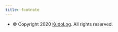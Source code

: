 ```yaml
---
title: footnote
---
```


* © Copyright 2020 [KudoLog](https://github.com/Kudoas). All rights reserved.

